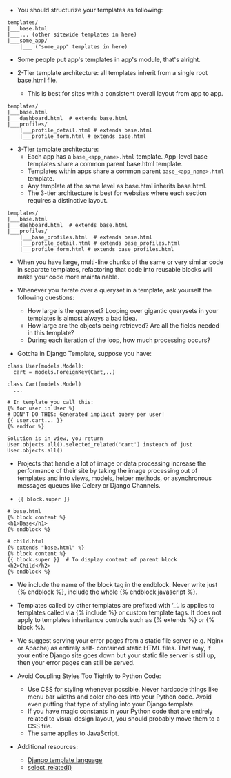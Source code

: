 - You should structurize your templates as following:
```
templates/
|___base.html
|___... (other sitewide templates in here)
|___some_app/
    |___ ("some_app" templates in here)
```
 
- Some people put app's templates in app's module, that's alright.

- 2-Tier template architecture: all templates inherit from a single root base.html file.
  - This is best for sites with a consistent overall layout from app to app.
```
templates/
|___base.html
|___dashboard.html  # extends base.html
|___profiles/
    |___profile_detail.html # extends base.html
    |___profile_form.html # extends base.html
```
  
- 3-Tier template architecture:
  - Each app has a `base_<app_name>.html` template. App-level base templates share a common parent base.html template.
  - Templates within apps share a common parent `base_<app_name>.html` template.
  - Any template at the same level as base.html inherits base.html.
  - The 3-tier architecture is best for websites where each section requires a distinctive layout.
```
templates/
|___base.html
|___dashboard.html  # extends base.html
|___profiles/
    |___base_profiles.html  # extends base.html
    |___profile_detail.html # extends base_profiles.html
    |___profile_form.html # extends base_profiles.html
```

- When you have large, multi-line chunks of the same or very similar code in separate templates, refactoring that code into reusable blocks will make your code more maintainable.

- Whenever you iterate over a queryset in a template, ask yourself the following questions:
  - How large is the queryset? Looping over gigantic querysets in your templates is almost always a bad idea.
  - How large are the objects being retrieved? Are all the fields needed in this template?
  - During each iteration of the loop, how much processing occurs?
  
- Gotcha in Django Template, suppose you have:
```
class User(models.Model):
  cart = models.ForeignKey(Cart,..)
  
class Cart(models.Model)
  ...
  
# In template you call this:
{% for user in User %}
# DON'T DO THIS: Generated implicit query per user!
{{ user.cart... }}
{% endfor %}

Solution is in view, you return User.objects.all().selected_related('cart') insteach of just User.objects.all()
```

- Projects that handle a lot of image or data processing increase the performance of their site by taking the image processing out of templates and into views, models, helper methods, or asynchronous messages queues like Celery or Django Channels.

- `{{ block.super }}`
```
# base.html
{% block content %}
<h1>Base</h1>
{% endblock %}

# child.html
{% extends "base.html" %}
{% block content %}
{{ block.super }}  # To display content of parent block
<h2>Child</h2>
{% endblock %}
```

- We include the name of the block tag in the endblock. Never write just {% endblock %}, include the whole {% endblock javascript %}.

- Templates called by other templates are prefixed with ‘_’.  is applies to templates called via {% include %} or custom template tags. It does not apply to templates inheritance controls such as {% extends %} or {% block %}.

- We suggest serving your error pages from a static file server (e.g. Nginx or Apache) as entirely self- contained static HTML files. That way, if your entire Django site goes down but your static file server is still up, then your error pages can still be served.
- Avoid Coupling Styles Too Tightly to Python Code:
  - Use CSS for styling whenever possible. Never hardcode things like menu bar widths and color choices into your Python code. Avoid even putting that type of styling into your Django template.
  - If you have magic constants in your Python code that are entirely related to visual design layout, you should probably move them to a CSS file.
  - The same applies to JavaScript.

- Additional resources:
  - [Django template language](https://docs.djangoproject.com/en/2.0/topics/templates/#module-django.template)
  - [select_related()](https://docs.djangoproject.com/en/2.0/ref/models/querysets/#select-related)
